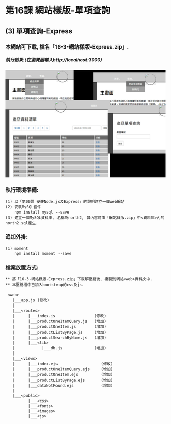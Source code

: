 # 第16課 網站樣版-單項查詢


## (3) 單項查詢-Express

### 本網站可下載, 檔名「16-3-網站樣版-Express.zip」.


##### 執行結果:(在瀏覽器輸入http://localhost:3000)
![GitHub Logo](/images/results16-3.jpg)


### 執行環境準備:
```
(1) 以「第00課 安裝Node.js及Express」的說明建立一個web網站
(2) 安裝MySQL套件
    npm install mysql --save
(3) 建立一個MySQL資料庫, 名稱為north2, 其內容可由「網站樣版.zip」中<資料庫>內的north2.sql產生.
```


### 追加外掛:
```
(1) moment
    npm install moment --save
```


### 檔案放置方式:
```
** 將「16-3-網站樣版-Express.zip」下載解壓縮後, 複製到網站<web>資料夾中.
** 本壓縮檔中已加入bootstrap的css及js.

 <web>
   |___app.js (修改)
   |
   |___<routes>
   |      |___index.js                 (修改) 
   |      |___productOneItemQuery.js   (增加)
   |      |___productOneItem.js        (增加) 
   |      |___productListByPage.js     (增加)
   |      |___productSearchByName.js   (增加)   
   |      |___<lib>
   |            |___db.js              (增加)
   |
   |___<views>
   |      |___index.ejs                   (修改)   
   |      |___productOneItemQuery.ejs     (增加)
   |      |___productOneItem.ejs          (增加)  
   |      |___productListByPage.ejs       (增加) 
   |      |___dataNotFound.ejs            (增加)   
   |
   |___<public>
          |___<css>
          |___<fonts>          
          |___<images>
          |___<js>
```
